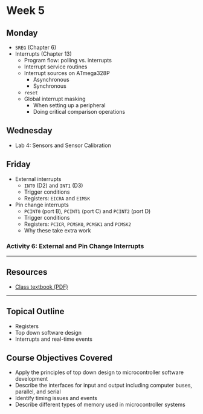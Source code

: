 # Week 5

## Monday
- `SREG` (Chapter 6)
- Interrupts (Chapter 13)
  - Program flow: polling vs. interrupts
  - Interrupt service routines
  - Interrupt sources on ATmega328P
    - Asynchronous
    - Synchronous
  - `reset`
  - Global interrupt masking
    - When setting up a peripheral
    - Doing critical comparison operations

## Wednesday
- Lab 4: Sensors and Sensor Calibration

## Friday
- External interrupts
  - `INT0` (D2) and `INT1` (D3)
  - Trigger conditions
  - Registers: `EICRA` and `EIMSK`
- Pin change interrupts
  - `PCINT0` (port B), `PCINT1` (port C) and `PCINT2` (port D)
  - Trigger conditions
  - Registers: `PCICR`, `PCMSK0`, `PCMSK1` and `PCMSK2`
  - Why these take extra work

### Activity 6: External and Pin Change Interrupts

---

## Resources
- [Class textbook (PDF)](https://doctor-pasquale.com/wp-content/uploads/2021/02/The-Yellow-Book.pdf)

---

## Topical Outline
- Registers
- Top down software design
- Interrupts and real-time events

## Course Objectives Covered
- Apply the principles of top down design to microcontroller software development
- Describe the interfaces for input and output including computer buses, parallel, and serial
- Identify timing issues and events
- Describe different types of memory used in microcontroller systems
